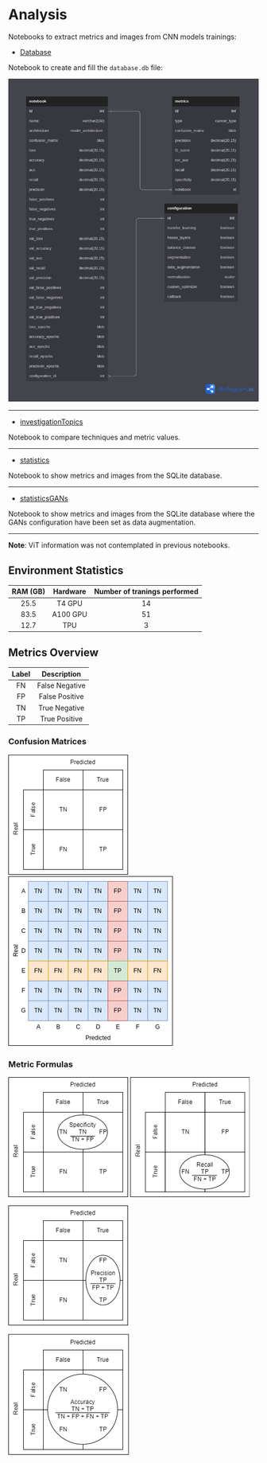 # Analysis

Notebooks to extract metrics and images from CNN models trainings:
* [Database](database.ipynb)

Notebook to create and fill the `database.db` file:

![ER diagram](../docs/database%20diagram.png)
___
* [investigationTopics](investigationTopics.ipynb)

Notebook to compare techniques and metric values.
___
* [statistics](statistics.ipynb)

Notebook to show metrics and images from the SQLite database.
___
* [statisticsGANs](statisticsGANs.ipynb)

Notebook to show metrics and images from the SQLite database where the GANs configuration have been set as data augmentation.
___
**Note**: ViT information was not contemplated in previous notebooks.

## Environment Statistics
RAM (GB) | Hardware | Number of tranings performed
:---: | :---: | :---:
25.5 | T4 GPU | 14
83.5 | A100 GPU | 51
12.7 | TPU | 3

## Metrics Overview

Label | Description
:---: | :---:
FN | False Negative
FP | False Positive
TN | True Negative
TP | True Positive

### Confusion Matrices
![Confusion Matrix](../docs/confusionMatrix.png)
![Multiclass Confusion Matrix](../docs/multiclassCM.png)

### Metric Formulas
![Specificity](../docs/specificity.png)
![Recall](../docs/recall.png)

![Precision](../docs/precision.png)

![Accuracy](../docs/accuracy.png)